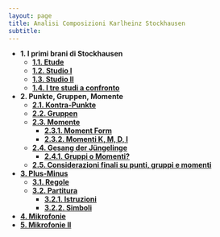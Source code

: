 ```yaml
---
layout: page
title: Analisi Composizioni Karlheinz Stockhausen
subtitle:
---
```


- **1. I primi brani di Stockhausen**
  - [**1.1. Etude**](https://velitch.github.io/velitch/2021-11-02-01_01_etude/)
  - [**1.2. Studio I**](https://velitch.github.io/velitch/2021-11-02-01_02_studio_i/)
  - [**1.3. Studio II**](https://velitch.github.io/velitch/2021-11-02-01_03_studio_ii/)
  - [**1.4. I tre studi a confronto**](https://velitch.github.io/velitch/2021-11-02-01_04_i_tre_brani_a_confronto/)
- **2. Punkte, Gruppen, Momente**
  - [**2.1. Kontra-Punkte**](https://velitch.github.io/velitch/2021-11-02-02_01_kontra_punkte/)
  - [**2.2. Gruppen**](https://velitch.github.io/velitch/2021-11-02-02_02_gruppen/)
  - [**2.3. Momente**](https://velitch.github.io/velitch/2021-11-02-02_03_00_momente/)
    - [**2.3.1. Moment Form**](https://velitch.github.io/velitch/2021-11-02-02_03_01_moment_form/)
    - [**2.3.2. Momenti K, M, D, I**](https://velitch.github.io/velitch/2021-11-02-02_03_02_momenti_kmdi/)
  - [**2.4. Gesang der Jüngelinge**](https://velitch.github.io/velitch/2021-11-02-02_04_00_gesang_der_jungelinge/)
    - [**2.4.1. Gruppi o Momenti?**](https://velitch.github.io/velitch/2021-11-02-02_04_01_gruppi_o_momenti/)
  - [**2.5. Considerazioni finali su punti, gruppi e momenti**](https://velitch.github.io/velitch/2021-11-02-02_05_considerazioni/)    
- [**3. Plus-Minus**](https://velitch.github.io/velitch/2021-11-02-03_00_plus_minus/)
  - [**3.1. Regole**](https://velitch.github.io/velitch/2021-11-02-03_01_regole/)
  - [**3.2. Partitura**](https://velitch.github.io/velitch/2021-11-02-03_02_00_partitura/)
    - [**3.2.1. Istruzioni**](https://velitch.github.io/velitch/2021-11-02-03_02_01_istruzioni/)
    - [**3.2.2. Simboli**](https://velitch.github.io/velitch/2021-11-02-03_02_02_simboli/)
- [**4. Mikrofonie**](https://velitch.github.io/velitch/2021-11-02-04_mikrofonie/)
- [**5. Mikrofonie II**](https://velitch.github.io/velitch/2021-11-02-05_mikrofonie_ii/)
